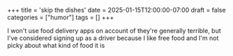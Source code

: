 +++
title = 'skip the dishes'
date = 2025-01-15T12:00:00-07:00
draft = false
categories = ["humor"]
tags = []
+++

I won't use food delivery apps on account of they're generally terrible, but I've considered signing up as a driver because I like free food and I'm not picky about what kind of food it is